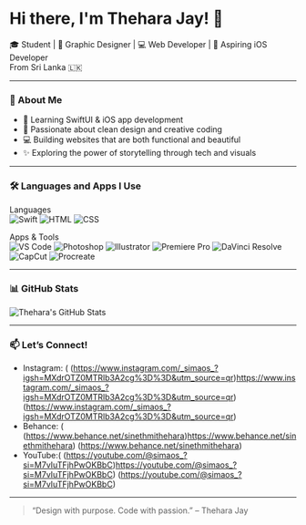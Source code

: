 # Hi there, I'm Thehara Jay! 👋

🎓 Student | 🎨 Graphic Designer | 💻 Web Developer | 🍎 Aspiring iOS Developer  
From Sri Lanka 🇱🇰

---

### 🌱 About Me

- 🧠 Learning SwiftUI & iOS app development
- 🎨 Passionate about clean design and creative coding
- 💻 Building websites that are both functional and beautiful
- ✨ Exploring the power of storytelling through tech and visuals

---

### 🛠️ Languages and Apps I Use

Languages  
![Swift](https://img.shields.io/badge/Swift-F05138?logo=swift&logoColor=white)
![HTML](https://img.shields.io/badge/HTML5-E34F26?logo=html5&logoColor=white)
![CSS](https://img.shields.io/badge/CSS3-1572B6?logo=css3&logoColor=white)

Apps & Tools  
![VS Code](https://img.shields.io/badge/VS%20Code-007ACC?logo=visualstudiocode&logoColor=white)
![Photoshop](https://img.shields.io/badge/Photoshop-31A8FF?logo=adobephotoshop&logoColor=white)
![Illustrator](https://img.shields.io/badge/Illustrator-FF9A00?logo=adobeillustrator&logoColor=white)
![Premiere Pro](https://img.shields.io/badge/Premiere%20Pro-9999FF?logo=adobepremierepro&logoColor=white)
![DaVinci Resolve](https://img.shields.io/badge/DaVinci%20Resolve-000000?logo=blackmagicdesign&logoColor=white)
![CapCut](https://img.shields.io/badge/CapCut-000000?logo=capcut&logoColor=white)
![Procreate](https://img.shields.io/badge/Procreate-1D1D1D?logo=procreate&logoColor=white)

---

### 📊 GitHub Stats

![Thehara's GitHub Stats](https://github-readme-stats.vercel.app/api?username=your-username&show_icons=true&theme=radical)

---

### 📫 Let’s Connect!

- Instagram: ( (https://www.instagram.com/_simaos_?igsh=MXdrOTZ0MTRlb3A2cg%3D%3D&utm_source=qr)https://www.instagram.com/_simaos_?igsh=MXdrOTZ0MTRlb3A2cg%3D%3D&utm_source=qr) (https://www.instagram.com/_simaos_?igsh=MXdrOTZ0MTRlb3A2cg%3D%3D&utm_source=qr)
- Behance: ( (https://www.behance.net/sinethmithehara)https://www.behance.net/sinethmithehara) (https://www.behance.net/sinethmithehara)
- YouTube:( (https://youtube.com/@simaos_?si=M7vIuTFjhPwOKBbC)https://youtube.com/@simaos_?si=M7vIuTFjhPwOKBbC) (https://youtube.com/@simaos_?si=M7vIuTFjhPwOKBbC)


---

> “Design with purpose. Code with passion.” – Thehara Jay
